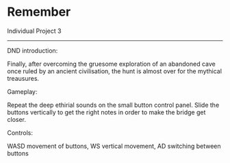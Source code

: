 # Remember
Individual Project 3
________

DND introduction: 

Finally, after overcoming the gruesome exploration of an abandoned cave once ruled by an ancient civilisation, the hunt is almost over for the mythical treausures.



Gameplay:

Repeat the deep ethirial sounds on the small button control panel. Slide the buttons vertically to get the right notes in order to make the bridge get closer.



Controls:

WASD movement of buttons,
WS vertical movement,
AD switching between buttons
